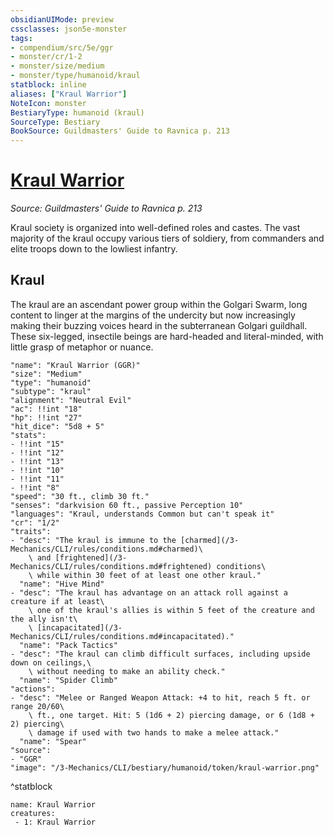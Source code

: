 ```yaml
---
obsidianUIMode: preview
cssclasses: json5e-monster
tags:
- compendium/src/5e/ggr
- monster/cr/1-2
- monster/size/medium
- monster/type/humanoid/kraul
statblock: inline
aliases: ["Kraul Warrior"]
NoteIcon: monster
BestiaryType: humanoid (kraul)
SourceType: Bestiary
BookSource: Guildmasters' Guide to Ravnica p. 213
---
```

# [Kraul Warrior](3-Mechanics\CLI\bestiary\humanoid/kraul-warrior-ggr.md)
*Source: Guildmasters' Guide to Ravnica p. 213*  

Kraul society is organized into well-defined roles and castes. The vast majority of the kraul occupy various tiers of soldiery, from commanders and elite troops down to the lowliest infantry.

## Kraul

The kraul are an ascendant power group within the Golgari Swarm, long content to linger at the margins of the undercity but now increasingly making their buzzing voices heard in the subterranean Golgari guildhall. These six-legged, insectile beings are hard-headed and literal-minded, with little grasp of metaphor or nuance.

```statblock
"name": "Kraul Warrior (GGR)"
"size": "Medium"
"type": "humanoid"
"subtype": "kraul"
"alignment": "Neutral Evil"
"ac": !!int "18"
"hp": !!int "27"
"hit_dice": "5d8 + 5"
"stats":
- !!int "15"
- !!int "12"
- !!int "13"
- !!int "10"
- !!int "11"
- !!int "8"
"speed": "30 ft., climb 30 ft."
"senses": "darkvision 60 ft., passive Perception 10"
"languages": "Kraul, understands Common but can't speak it"
"cr": "1/2"
"traits":
- "desc": "The kraul is immune to the [charmed](/3-Mechanics/CLI/rules/conditions.md#charmed)\
    \ and [frightened](/3-Mechanics/CLI/rules/conditions.md#frightened) conditions\
    \ while within 30 feet of at least one other kraul."
  "name": "Hive Mind"
- "desc": "The kraul has advantage on an attack roll against a creature if at least\
    \ one of the kraul's allies is within 5 feet of the creature and the ally isn't\
    \ [incapacitated](/3-Mechanics/CLI/rules/conditions.md#incapacitated)."
  "name": "Pack Tactics"
- "desc": "The kraul can climb difficult surfaces, including upside down on ceilings,\
    \ without needing to make an ability check."
  "name": "Spider Climb"
"actions":
- "desc": "Melee or Ranged Weapon Attack: +4 to hit, reach 5 ft. or range 20/60\
    \ ft., one target. Hit: 5 (1d6 + 2) piercing damage, or 6 (1d8 + 2) piercing\
    \ damage if used with two hands to make a melee attack."
  "name": "Spear"
"source":
- "GGR"
"image": "/3-Mechanics/CLI/bestiary/humanoid/token/kraul-warrior.png"
```
^statblock

```encounter-table
name: Kraul Warrior
creatures:
 - 1: Kraul Warrior
```
